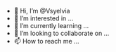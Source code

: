 - 👋 Hi, I’m @Vsyelvia
- 👀 I’m interested in ...
- 🌱 I’m currently learning ...
- 💞️ I’m looking to collaborate on ...
- 📫 How to reach me ...

<!---
Vsyelvia/Vsyelvia is a ✨ special ✨ repository because its `README.md` (this file) appears on your GitHub profile.
You can click the Preview link to take a look at your changes.
--->
